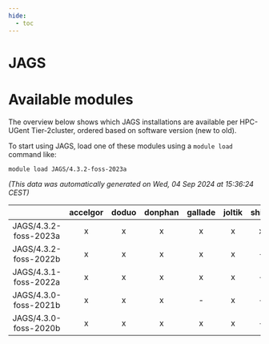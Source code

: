 ```yaml
---
hide:
  - toc
---
```


JAGS
====

# Available modules


The overview below shows which JAGS installations are available per HPC-UGent Tier-2cluster, ordered based on software version (new to old).

To start using JAGS, load one of these modules using a `module load` command like:

```shell
module load JAGS/4.3.2-foss-2023a
```

*(This data was automatically generated on Wed, 04 Sep 2024 at 15:36:24 CEST)*  

| |accelgor|doduo|donphan|gallade|joltik|shinx|skitty|
| :---: | :---: | :---: | :---: | :---: | :---: | :---: | :---: |
|JAGS/4.3.2-foss-2023a|x|x|x|x|x|x|x|
|JAGS/4.3.2-foss-2022b|x|x|x|x|x|-|x|
|JAGS/4.3.1-foss-2022a|x|x|x|x|x|-|x|
|JAGS/4.3.0-foss-2021b|x|x|x|-|x|-|x|
|JAGS/4.3.0-foss-2020b|x|x|x|x|x|-|x|
